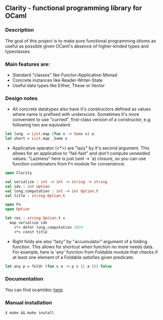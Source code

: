 ## Clarity - functional programming library for OCaml
### Description

The goal of this project is to make pure functional programming idioms as useful as possible given OCaml's absence of higher-kinded types and typeclasses.

### Main features are:

* Standard "classes" like Functor-Applicative-Monad
* Concrete instances like Reader-Writer-State
* Useful data types like Either, These or Vector

### Design notes

* All concrete datatypes also have it's constructors defined as values where name is prefixed with underscore. Sometimes it's more convenient to use "curried", first-class version of a constructor, e.g. following two are equivalent:
```ocaml
let long  = List.map (fun x -> Some x) a
let short = List.map _Some x
```
* Applicative operator (<\*>) are "lazy" by it's second argument. This allows for an applicative to "fail-fast" and don't compute unneeded values. "Laziness" here is just (unit -> 'a) closure, so you can use function combinators from Fn module for convenience:
```ocaml
open Clarity

val serialize : int -> int -> string -> string
val idx : int option
val long_computation : int -> int Option.t
val title : string Option.t

open Fn
open Option

let res : string Option.t =
  map serialize idx
    <*> defer long_computation 1024
    <*> const title
```
* Right folds are also "lazy" by "accumulator" argument of a folding function. This allows for shortcut when function no more needs data. For example, here is 'any' function from Foldable module that checks if at least one element of a Foldable satisfies given predicate:
```ocaml
let any p = foldr (fun x a -> p x || a ()) false
```

### Documentation

You can find ocamldoc [here](https://indiscriminatecoding.github.io/clarity-docs/).

### Manual installation

    $ make && make install

